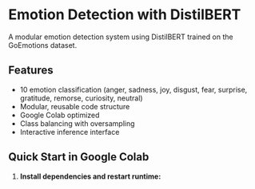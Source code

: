 # Emotion Detection with DistilBERT

A modular emotion detection system using DistilBERT trained on the GoEmotions dataset.

## Features

- 10 emotion classification (anger, sadness, joy, disgust, fear, surprise, gratitude, remorse, curiosity, neutral)
- Modular, reusable code structure
- Google Colab optimized
- Class balancing with oversampling
- Interactive inference interface

## Quick Start in Google Colab

1. **Install dependencies and restart runtime:**
